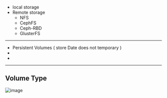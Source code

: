* local storage
* Remote storage
    - NFS
    - CephFS
    - Ceph-RBD
    - GlusterFS
---------------------------------------------------------------------------
* Persistent Volumes ( store Date does not temporary )
* 
* 

---------------------------------------------------------------------------
 ## Volume Type

 ![image](https://github.com/user-attachments/assets/b415c151-2bfe-4456-9cce-aa634a5595c3)


